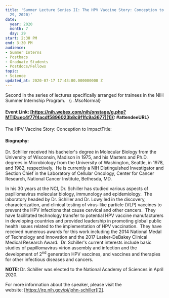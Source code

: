 ```yaml
---
title: 'Summer Lecture Series II: The HPV Vaccine Story: Conception to Impact (July
  29, 2020)'
date:
  year: 2020
  month: 7
  day: 29
start: 2:30 PM
end: 3:30 PM
audience:
- Summer Interns
- Postbacs
- Graduate Students
- Postdocs/Fellows
topic:
- Science
updated_at: 2020-07-17 17:43:00.000000000 Z
---
```

<!--StartFragment-->

Second in the series of lectures specifically arranged for trainees
in the NIH Summer Internship Program.  
{: .MsoNormal}

#### Event Link: [https://nih.webex.com/nih/onstage/g.php?MTID=ec4f77f4acdf5896023b8c9f1fc9a3677][1]{: #attendeeURL}

####   
The HPV Vaccine Story: Conception to ImpactTitle: 

#### Biography:

Dr. Schiller received his bachelor's degree in Molecular Biology from
the University of Wisconsin, Madison in 1975, and his Masters and Ph.D.
degrees in Microbiology from the University of Washington, Seattle, in
1978, and 1982, respectively.  He is currently a NIH Distinguished
Investigator and Section Chief in the Laboratory of Cellular Oncology,
Center for Cancer Research, National Cancer Institute, Bethesda, MD.

In his 30 years at the NCI, Dr. Schiller has studied various aspects of
papillomavirus molecular biology, immunology and epidemiology.  The
laboratory headed by Dr. Schiller and Dr. Lowy led in the discovery,
characterization, and clinical testing of virus-like particle (VLP)
vaccines to prevent the HPV infections that cause cervical and other
cancers.  They have facilitated technology transfer to potential HPV
vaccine manufacturers in developing countries and provided leadership in
promoting global public health issues related to the implementation of
HPV vaccination.  They have received numerous awards for this work
including the 2014 National Medal of Technology and Innovation and the
2017 Lasker-DeBakey Clinical Medical Research Award.  Dr. Schiller's
current interests include basic studies of papillomavirus virion
assembly and infection and the development of 2<sup>nd</sup> generation
HPV vaccines, and vaccines and therapies for other infectious diseases
and cancers. 

<strong>NOTE: </strong>Dr. Schiller was elected to the National Academy
of Sciences in April 2020.

For more information about the speaker, please visit the
website: [https://irp.nih.gov/pi/john-schiller][2].

 

 



[1]: https://nih.webex.com/nih/onstage/g.php?MTID=ec4f77f4acdf5896023b8c9f1fc9a3677
[2]: https://irp.nih.gov/pi/john-schiller
